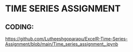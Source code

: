 # TIME SERIES ASSIGNMENT
## CODING:
https://github.com/Lutheeshgoparapu/ExcelR-Time-Series-Assignment/blob/main/Time_series_assignment_.ipynb
